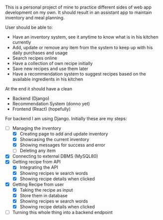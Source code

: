 This is a personal project of mine to practice different sides of web app development on my own. It should result in an assistant app to maintain inventory and meal planning.

User should be able to:
- Have an inventory system, see it anytime to know what is in his kitchen currently
- Add, update or remove any item from the system to keep up with his daily purchases and usage
- Search recipes online
- Have a collection of own recipe initially
- Save new recipes and use them later
- Have a recommendation system to suggest recipes based on the available ingredients in his kitchen

At the end it should have a clean
- Backend (Django)
- Recommendation System (donno yet)
- Frontend (React) (hopefully)

For backend I am using Django. Initially these are my steps:
- [ ] Managing the inventory
	- [x] Creating page to add and update inventory
	- [x] Showcasing the current inventory
	- [x] Showing messages for success and error
	- [ ] Deleting any item
- [x] Connecting to external DBMS (MySQL80)
- [x] Getting recipe from API 
	- [x] Integrating the API
	- [x] Showing recipes w search words
	- [x] Showing recipe details when clicked
- [x] Getting Recipe from user
	- [x] Taking the recipe as input
	- [x] Store them in database
	- [x] Showing recipes w search words
	- [x] Showing recipe details when clicked

- [ ] Turning this whole thing into a backend endpoint
